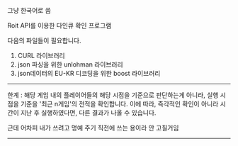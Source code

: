 그냥 한국어로 씀

Roit API를 이용한 다인큐 확인 프로그램

다음의 파일들이 필요합니다.

1. CURL 라이브러리
2. json 파싱을 위한 unlohman 라이브러리
3. json데이터의 EU-KR 디코딩을 위한 boost 라이브러리

----------------------------------------------------------

한계 : 
해당 게임 내의 플레이어들의
해당 시점을 기준으로 판단하는게 아니라, 실행 시점을 기준을 '최근 n게임'의 전적을 확인합니다.
이에 따라, 즉각적인 확인이 아니라 시간이 지난 후 실행하였다면, 다른 결과가 나올 수 있습니다.

근데 어차피 내가 쓰려고 명예 주기 직전에 쓰는 용이라 안 고칠거임

----------------------------------------------------------
